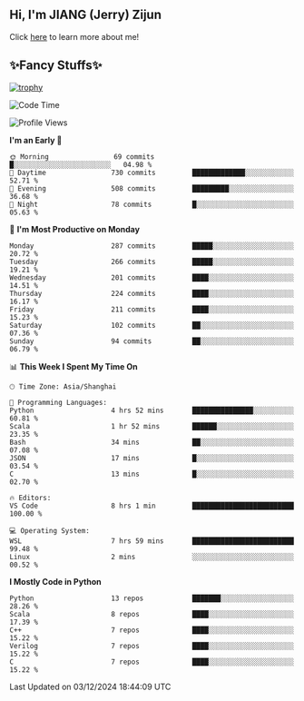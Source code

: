 ## Hi, I'm JIANG (Jerry) Zijun

Click [here](https://jzjerry.github.io/about/) to learn more about me!

## ✨Fancy Stuffs✨
[![trophy](https://github-profile-trophy.vercel.app/?username=jzjerry&theme=onedark)](https://github.com/ryo-ma/github-profile-trophy)
<!--START_SECTION:waka-->
![Code Time](http://img.shields.io/badge/Code%20Time-867%20hrs%2026%20mins-blue)

![Profile Views](http://img.shields.io/badge/Profile%20Views-0-blue)

**I'm an Early 🐤** 

```text
🌞 Morning                69 commits          █░░░░░░░░░░░░░░░░░░░░░░░░   04.98 % 
🌆 Daytime                730 commits         █████████████░░░░░░░░░░░░   52.71 % 
🌃 Evening                508 commits         █████████░░░░░░░░░░░░░░░░   36.68 % 
🌙 Night                  78 commits          █░░░░░░░░░░░░░░░░░░░░░░░░   05.63 % 
```
📅 **I'm Most Productive on Monday** 

```text
Monday                   287 commits         █████░░░░░░░░░░░░░░░░░░░░   20.72 % 
Tuesday                  266 commits         █████░░░░░░░░░░░░░░░░░░░░   19.21 % 
Wednesday                201 commits         ████░░░░░░░░░░░░░░░░░░░░░   14.51 % 
Thursday                 224 commits         ████░░░░░░░░░░░░░░░░░░░░░   16.17 % 
Friday                   211 commits         ████░░░░░░░░░░░░░░░░░░░░░   15.23 % 
Saturday                 102 commits         ██░░░░░░░░░░░░░░░░░░░░░░░   07.36 % 
Sunday                   94 commits          ██░░░░░░░░░░░░░░░░░░░░░░░   06.79 % 
```


📊 **This Week I Spent My Time On** 

```text
🕑︎ Time Zone: Asia/Shanghai

💬 Programming Languages: 
Python                   4 hrs 52 mins       ███████████████░░░░░░░░░░   60.81 % 
Scala                    1 hr 52 mins        ██████░░░░░░░░░░░░░░░░░░░   23.35 % 
Bash                     34 mins             ██░░░░░░░░░░░░░░░░░░░░░░░   07.08 % 
JSON                     17 mins             █░░░░░░░░░░░░░░░░░░░░░░░░   03.54 % 
C                        13 mins             █░░░░░░░░░░░░░░░░░░░░░░░░   02.70 % 

🔥 Editors: 
VS Code                  8 hrs 1 min         █████████████████████████   100.00 % 

💻 Operating System: 
WSL                      7 hrs 59 mins       █████████████████████████   99.48 % 
Linux                    2 mins              ░░░░░░░░░░░░░░░░░░░░░░░░░   00.52 % 
```

**I Mostly Code in Python** 

```text
Python                   13 repos            ███████░░░░░░░░░░░░░░░░░░   28.26 % 
Scala                    8 repos             ████░░░░░░░░░░░░░░░░░░░░░   17.39 % 
C++                      7 repos             ████░░░░░░░░░░░░░░░░░░░░░   15.22 % 
Verilog                  7 repos             ████░░░░░░░░░░░░░░░░░░░░░   15.22 % 
C                        7 repos             ████░░░░░░░░░░░░░░░░░░░░░   15.22 % 
```




 Last Updated on 03/12/2024 18:44:09 UTC
<!--END_SECTION:waka-->
